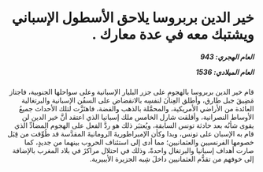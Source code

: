 <h1 dir="rtl">خير الدين بربروسا يلاحق الأسطول الإسباني ويشتبك معه في عدة معارك .</h1>

<h5 dir="rtl">العام الهجري:  943

العام الميلادي: 1536

</h5>

<p dir="rtl">قام خير الدين بربروسا بالهجومِ على جزر البليار الإسبانية وعلى سواحلها الجنوبية، فاجتاز مَضِيقَ جبل طارق، وأطلق العِنانَ لنفسِه بالانقضاض على السفُن الإسبانية والبرتغالية العائدة من الأراضي الأمريكية، والمحمَّلة بالذهب والفضة، فاهتَزَّت لتلك الأحداث جميعُ الأوساط النصرانية، وأقلقت شارل الخامس ملك إسبانيا الذي اعتقد أنَّ خير الدين لن يقوى شأنُه بعد حادثة تونس السابقة، ويُعتبَر ذلك هو ردَّ الفعل على الهجوم المضادِّ الذي قام به الإسبان على تونس، وبدا وكأن الإمبراطوريةَ الرومانيةَ المقدَّسة قد طُوِّقت من قِبَل خصومها الفرنسيين والعثمانيين؛ مما أدى إلى استئناف الحروب بينهما من جديدٍ، كما صارت أهداف إسبانيا والبرتغال واحدةً، وذلك في احتلال مراكزَ في بلاد المغرب بالإضافة إلى خوفهم من تقدُّم العثمانيين داخلَ شِبه الجزيرة الأيبيرية.</p></br>
